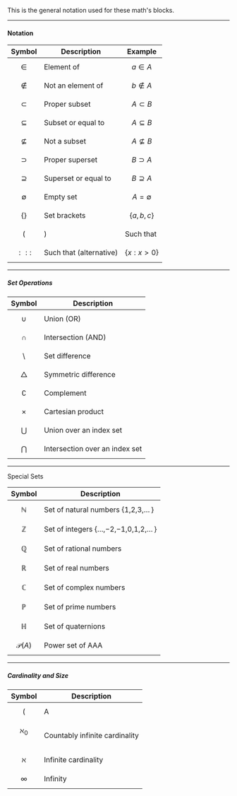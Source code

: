 This is the general notation used for these math's blocks.

---
#### Notation

| Symbol         | Description             | Example            |
| -------------- | ----------------------- | ------------------ |
| $$\in$$        | Element of              | $$a \in A$$        |
| $$\notin$$     | Not an element of       | $$b \notin A$$     |
| $$\subset$$    | Proper subset           | $$A \subset B$$    |
| $$\subseteq$$  | Subset or equal to      | $$A \subseteq B$$  |
| $$\nsubseteq$$ | Not a subset            | $$A \nsubseteq B$$ |
| $$\supset$$    | Proper superset         | $$B \supset A$$    |
| $$\supseteq$$  | Superset or equal to    | $$B \supseteq A$$  |
| $$\emptyset$$  | Empty set               | $$A = \emptyset $$ |
| $$\{ \}$$      | Set brackets            | $$\{a, b, c\}$$    |
| $$($$          | )                       | Such that          |
| $$:::$$        | Such that (alternative) | $$\{x : x > 0\}$$  |

---

##### Set Operations

| Symbol          | Description                    |
| --------------- | ------------------------------ |
| $$\cup$$        | Union (OR)                     |
| $$\cap$$        | Intersection (AND)             |
| $$\setminus$$   | Set difference                 |
| $$\triangle$$   | Symmetric difference           |
| $$\complement$$ | Complement                     |
| $$\times$$      | Cartesian product              |
| $$\bigcup$$     | Union over an index set        |
| $$\bigcap$$     | Intersection over an index set |

---

Special Sets

| Symbol             | Description                        |
| ------------------ | ---------------------------------- |
| $$\mathbb{N}$$     | Set of natural numbers {1,2,3,… }  |
| $$\mathbb{Z}$$     | Set of integers {…,−2,−1,0,1,2,… } |
| $$\mathbb{Q}$$     | Set of rational numbers            |
| $$\mathbb{R}$$     | Set of real numbers                |
| $$\mathbb{C}$$     | Set of complex numbers             |
| $$\mathbb{P}$$     | Set of prime numbers               |
| $$\mathbb{H}$$     | Set of quaternions                 |
| $$\mathcal{P}(A)$$ | Power set of AAA                   |

---


##### Cardinality and Size

| Symbol        | Description                    |
| ------------- | ------------------------------ |
| $$($$         | A                              |
| $$\aleph_0$$​ | Countably infinite cardinality |
| $$\aleph$$    | Infinite cardinality           |
| $$\infty$$    | Infinity                       |

